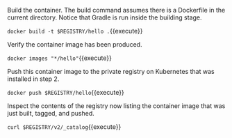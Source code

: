 Build the container. The build command assumes there is a Dockerfile in the current directory. Notice that Gradle is run inside the building stage.

`docker build -t $REGISTRY/hello .`{{execute}}

Verify the container image has been produced.

`docker images "*/hello"`{{execute}}

Push this container image to the private registry on Kubernetes that was installed in step 2.

`docker push $REGISTRY/hello`{{execute}}

Inspect the contents of the registry now listing the container image that was just built, tagged, and pushed.

`curl $REGISTRY/v2/_catalog`{{execute}}

